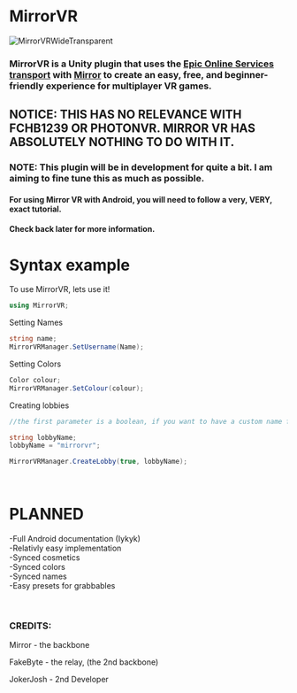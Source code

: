 # MirrorVR
![MirrorVRWideTransparent](https://github.com/rxxyn/MirrorVR/assets/113850083/4ab6122f-45bb-4550-ac9c-d39bc4b7bc71)


### MirrorVR is a Unity plugin that uses the [Epic Online Services transport](https://github.com/FakeByte/EpicOnlineTransport) with [Mirror](https://mirror-networking.gitbook.io/docs/) to create an easy, free, and beginner-friendly experience for multiplayer VR games.

## NOTICE: THIS HAS NO RELEVANCE WITH FCHB1239 OR PHOTONVR. MIRROR VR HAS ABSOLUTELY NOTHING TO DO WITH IT.

### NOTE: This plugin will be in development for quite a bit. I am aiming to fine tune this as much as possible.
#### For using Mirror VR with Android, you will need to follow a very, VERY, exact tutorial.
#### Check back later for more information.

# Syntax example

To use MirrorVR, lets use it!
```cs
using MirrorVR;
```
Setting Names
```cs
string name;
MirrorVRManager.SetUsername(Name);
```
Setting Colors
```cs
Color colour;
MirrorVRManager.SetColour(colour);
```
Creating lobbies
```cs
//the first parameter is a boolean, if you want to have a custom name for your lobby, enter true. if not, enter false

string lobbyName;
lobbyName = "mirrorvr";

MirrorVRManager.CreateLobby(true, lobbyName);
```

<br />

# PLANNED

-Full Android documentation (Iykyk)<br />
-Relativly easy implementation  <br />
-Synced cosmetics<br />
-Synced colors<br />
-Synced names<br />
-Easy presets for grabbables<br />


&nbsp;
### CREDITS:

Mirror - the backbone <br />

FakeByte - the relay, (the 2nd backbone) <br />

JokerJosh - 2nd Developer <br />
